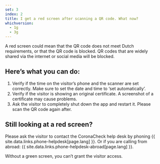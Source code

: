 ```yaml
---
set: 3
index: 2
title: I get a red screen after scanning a QR code. What now?
whichversion:
  - 1g
  - 3g
---
```

A red screen could mean that the QR code does not meet Dutch requirements, or that the QR code is blocked. QR codes that are widely shared via the internet or social media will be blocked.

## Here’s what you can do:

1. Verify if the time on the visitor’s phone and the scanner are set correctly. Make sure to set the date and time to ‘set automatically’.
2. Verify if the visitor is showing an original certificate. A screenshot of a certificate may cause problems.
3. Ask the visitor to completely shut down the app and restart it. Please scan the QR code again after.

## Still looking at a red screen? 
Please ask the visitor to contact the CoronaCheck help desk by phoning {{ site.data.links.phone-helpdesk[page.lang] }}. Or if you are calling from abroad: {{ site.data.links.phone-helpdesk-abroad[page.lang] }}.  

Without a green screen, you can’t grant the visitor access.
